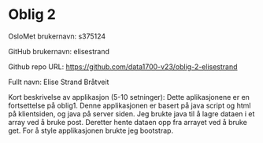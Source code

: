 Oblig 2
=======
OsloMet brukernavn: s375124

GitHub brukernavn: elisestrand

Github repo URL: https://github.com/data1700-v23/oblig-2-elisestrand

Fullt navn: Elise Strand Bråtveit

Kort beskrivelse av applikasjon (5-10 setninger):
Dette aplikasjonene er en fortsettelse på oblig1.
Denne applikasjonen er basert på java script og html på klientsiden, 
og java på server siden. 
Jeg brukte java til å lagre dataen i et array ved å bruke post.
Deretter hente dataen opp fra arrayet ved å bruke get. 
For å style applikasjonen brukte jeg bootstrap.


